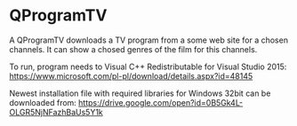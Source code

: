 # QProgramTV

A QProgramTV downloads a TV program from a some web site for a chosen channels.
It can show a chosed genres of the film for this channels.

To run, program needs to Visual C++ Redistributable for Visual Studio 2015: https://www.microsoft.com/pl-pl/download/details.aspx?id=48145

Newest installation file with required libraries for Windows 32bit can be downloaded from: https://drive.google.com/open?id=0B5Gk4L-OLGR5NjNFazhBaUs5Y1k

